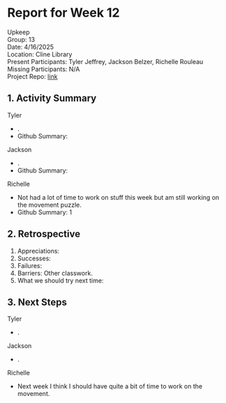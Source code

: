 # Report for Week 12 #
Upkeep <br />
Group: 13<br />
Date: 4/16/2025<br />
Location: Cline Library<br />
Present Participants: Tyler Jeffrey, Jackson Belzer, Richelle Rouleau<br />
Missing Participants: N/A<br />
Project Repo: [link](https://github.com/TJeffrey237/CS386Project.git)

## 1. Activity Summary ##
Tyler
- .
- Github Summary:

Jackson
- .
- Github Summary:

Richelle
- Not had a lot of time to work on stuff this week but am still working on the movement puzzle.
- Github Summary: 1

## 2. Retrospective ##
1. Appreciations:
2. Successes:
3. Failures:
4. Barriers: Other classwork.
5. What we should try next time:

## 3. Next Steps ##
Tyler
- .

Jackson 
- .

Richelle
- Next week I think I should have quite a bit of time to work on the movement.
